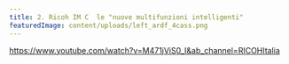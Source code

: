 ```yaml
---
title: 2. Ricoh IM C  le "nuove multifunzioni intelligenti"
featuredImage: content/uploads/left_ardf_4cass.png
---
```



https://www.youtube.com/watch?v=M471jViS0_I&ab_channel=RICOHItalia